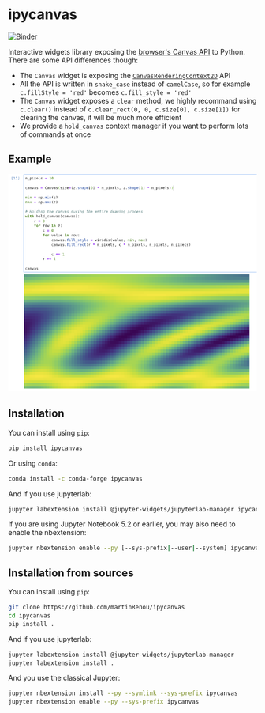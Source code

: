 
# ipycanvas

[![Binder](https://mybinder.org/badge_logo.svg)](https://mybinder.org/v2/gh/martinRenou/ipycanvas/master?filepath=examples)

Interactive widgets library exposing the [browser's Canvas API](https://developer.mozilla.org/en-US/docs/Web/API/Canvas_API) to Python. There are some API differences though:

- The `Canvas` widget is exposing the [`CanvasRenderingContext2D`](https://developer.mozilla.org/en-US/docs/Web/API/CanvasRenderingContext2D) API
- All the API is written in `snake_case` instead of `camelCase`, so for example `c.fillStyle = 'red'` becomes `c.fill_style = 'red'`
- The `Canvas` widget exposes a `clear` method, we highly recommand using `c.clear()` instead of `c.clear_rect(0, 0, c.size[0], c.size[1])` for clearing the canvas, it will be much more efficient
- We provide a `hold_canvas` context manager if you want to perform lots of commands at once

## Example

![Heatmap with NumPy](heatmap.png)

## Installation

You can install using `pip`:

```bash
pip install ipycanvas
```

Or using `conda`:

```bash
conda install -c conda-forge ipycanvas
```

And if you use jupyterlab:

```bash
jupyter labextension install @jupyter-widgets/jupyterlab-manager ipycanvas
```

If you are using Jupyter Notebook 5.2 or earlier, you may also need to enable
the nbextension:
```bash
jupyter nbextension enable --py [--sys-prefix|--user|--system] ipycanvas
```

## Installation from sources

You can install using `pip`:

```bash
git clone https://github.com/martinRenou/ipycanvas
cd ipycanvas
pip install .
```

And if you use jupyterlab:

```bash
jupyter labextension install @jupyter-widgets/jupyterlab-manager
jupyter labextension install .
```

And you use the classical Jupyter:

```bash
jupyter nbextension install --py --symlink --sys-prefix ipycanvas
jupyter nbextension enable --py --sys-prefix ipycanvas
```
